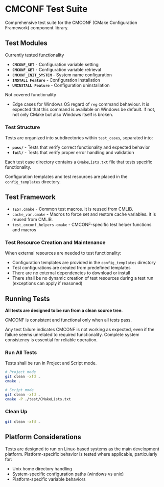 # CMCONF Test Suite

Comprehensive test suite for the CMCONF (CMake Configuration Framework) component library.

## Test Modules

Currently tested functionality

- **`CMCONF_SET`** - Configuration variable setting
- **`CMCONF_GET`** - Configuration variable retrieval
- **`CMCONF_INIT_SYSTEM`** - System name configuration
- **`INSTALL Feature`** - Configuration installation
- **`UNINSTALL Feature`** - Configuration uninstallation

Not covered functionality

- Edge cases for Windows OS regard of `reg` command behaviour.
  It is expected that this command is available on Windows be default.
  If not, not only CMake but also Windows itself is broken.  

### Test Structure

Tests are organized into subdirectories within `test_cases`, separated into:

- **`pass/`** - Tests that verify correct functionality and expected behavior
- **`fail/`** - Tests that verify proper error handling and validation

Each test case directory contains a `CMakeLists.txt` file that tests specific functionality.

Configuration templates and test resources are placed in the `config_templates` directory.

## Test Framework

- `TEST.cmake` - Common test macros. It is reused from CMLIB.
- `cache_var.cmake` - Macros to force set and restore cache variables. It is reused from CMLIB.
- `test_cmconf_helpers.cmake` - CMCONF-specific test helper functions and macros

### Test Resource Creation and Maintenance

When external resources are needed to test functionality:

- Configuration templates are provided in the `config_templates` directory
- Test configurations are created from predefined templates
- There are no external dependencies to download or install
- There shall be no dynamic creation of test resources during a test run (exceptions can apply if reasoned)

## Running Tests

**All tests are designed to be run from a clean source tree.**

CMCONF is consistent and functional only when all tests pass.

Any test failure indicates CMCONF is not working as expected, even if the failure seems unrelated to required functionality. Complete system consistency is essential for reliable operation.

### Run All Tests

Tests shall be run in Project and Script mode.

```bash
# Project mode
git clean -xfd .
cmake .

# Script mode
git clean -xfd .
cmake -P ./test/CMakeLists.txt
```

### Clean Up

```bash
git clean -xfd .
```

## Platform Considerations

Tests are designed to run on Linux-based systems as the main development platform. Platform-specific behavior is tested where applicable, particularly for:

- Unix home directory handling
- System-specific configuration paths (windows vs unix)
- Platform-specific variable behaviors